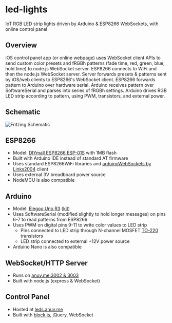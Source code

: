 # led-lights
IoT RGB LED strip lights driven by Arduino &amp; ESP8266 WebSockets, with online control panel

## Overview
iOS control panel app (or online webpage) uses WebSocket client APIs to send custom color presets and fRGBh patterns (fade time, red, green, blue, hold time) to node.js WebSocket server. ESP8266 connects to WiFi and then the node.js WebSocket server. Server forwards presets & patterns sent by iOS/web clients to ESP8266's WebSocket client. ESP8266 forwards pattern to Arduino over hardware serial. Arduino receives pattern over SoftwareSerial and parses into series of fRGBh settings. Arduino drives RGB LED strip according to pattern, using PWM, transistors, and external power.

## Schematic
![Fritzing Schematic](https://rawcdn.githack.com/anuvgupta/led-lights/c14cc283c60d811c712debd8daacecd9c4bc2f68/circuit_schematics/esp_led_lights_bb.png)

## ESP8266
 - Model: [DIYmall ESP8266 ESP-01S](https://www.amazon.com/gp/product/B00O34AGSU/) with 1MB flash
 - Built with Arduino IDE instead of standard AT firmware
 - Uses standard ESP8266WiFi libraries and [arduinoWebSockets by Links2004](https://github.com/Links2004/arduinoWebSockets) client
 - Uses external 3V breadboard power source
 - NodeMCU is also compatible

## Arduino
 - Model: [Elegoo Uno R3](https://www.amazon.com/Elegoo-EL-CB-001-ATmega328P-ATMEGA16U2-Arduino/dp/B01EWOE0UU) ([kit](https://www.elegoo.com/product/elegoo-uno-project-super-starter-kit/))
 - Uses SoftwareSerial (modified slightly to hold longer messages) on pins 6-7 to read patterns from ESP8266
 - Uses PWM on digital pins 9-11 to write color values to LED strip
    - Pins connected to LED strip through N-channel MOSFET [TO-220](https://www.amazon.com/gp/product/B07CTJFG7M) transistors
    - LED strip connected to external +12V power source
 - Arduino Nano is also compatible

## WebSocket/HTTP Server
 - Runs on [anuv.me:3002&nbsp;&amp;&nbsp;3003](http://anuv.me)
 - Built with node.js (express & WebSocket)

## Control Panel
 - Hosted at [leds.anuv.me](http://leds.anuv.me)
 - Built with [block.js](https://github.com/anuvgupta/block.js), jQuery, WebSocket
